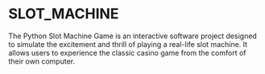 # SLOT_MACHINE
The Python Slot Machine Game is an interactive software project designed to simulate the excitement and thrill of playing a real-life slot machine. 
It allows users to experience the classic casino game from the comfort of their own computer.

